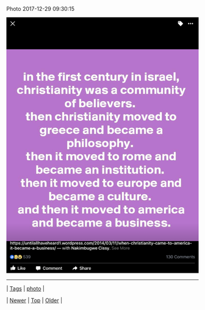 <!--
title: Photo 2017-12-29 09
date: 2020-06-28T15:27:00.172Z
tags: photo
-->


Photo 2017-12-29 09:30:15

![](169068763765-0.png)

<!--BOTTOM-POST-NAVIGATION-->
---

| [Tags](tags.md) | [photo](tag-photo.md) |

| [Newer](169030986754.md) | [Top](index.md) | [Older](169161525719.md) |